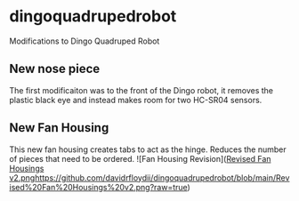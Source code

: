# dingoquadrupedrobot
Modifications to Dingo Quadruped Robot

## New nose piece
The first modificaiton was to the front of the Dingo robot, it removes the plastic black eye and instead makes room for two HC-SR04 sensors.


## New Fan Housing
This new fan housing creates tabs to act as the hinge. Reduces the number of pieces that need to be ordered.
![Fan Housing Revision]([Revised Fan Housings v2.png](https://github.com/davidrfloydii/dingoquadrupedrobot/blob/main/Revised%20Fan%20Housings%20v2.png?raw=true)https://github.com/davidrfloydii/dingoquadrupedrobot/blob/main/Revised%20Fan%20Housings%20v2.png?raw=true)
